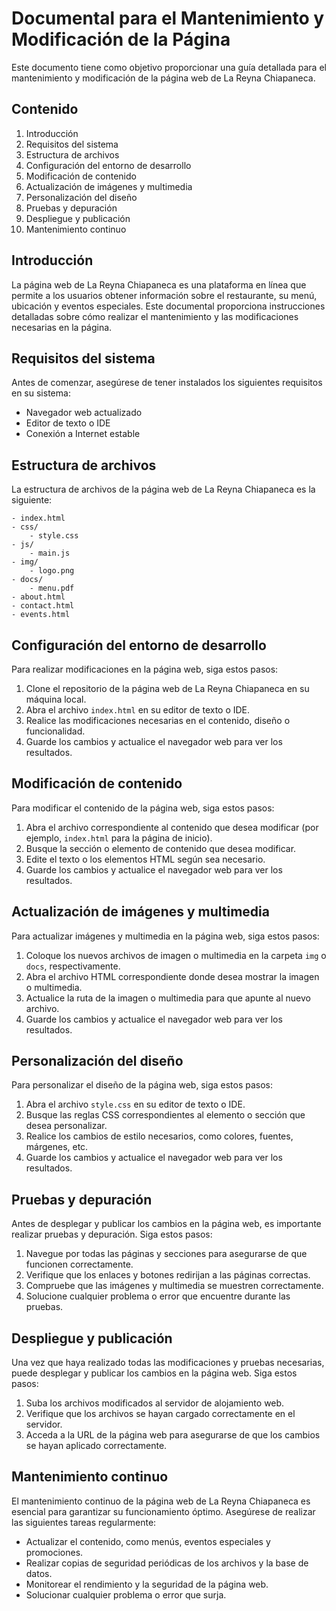# Documental para el Mantenimiento y Modificación de la Página

Este documento tiene como objetivo proporcionar una guía detallada para el mantenimiento y modificación de la página web de La Reyna Chiapaneca.

## Contenido

1. Introducción
2. Requisitos del sistema
3. Estructura de archivos
4. Configuración del entorno de desarrollo
5. Modificación de contenido
6. Actualización de imágenes y multimedia
7. Personalización del diseño
8. Pruebas y depuración
9. Despliegue y publicación
10. Mantenimiento continuo

## Introducción

La página web de La Reyna Chiapaneca es una plataforma en línea que permite a los usuarios obtener información sobre el restaurante, su menú, ubicación y eventos especiales. Este documental proporciona instrucciones detalladas sobre cómo realizar el mantenimiento y las modificaciones necesarias en la página.

## Requisitos del sistema

Antes de comenzar, asegúrese de tener instalados los siguientes requisitos en su sistema:

- Navegador web actualizado
- Editor de texto o IDE
- Conexión a Internet estable

## Estructura de archivos

La estructura de archivos de la página web de La Reyna Chiapaneca es la siguiente:

```
- index.html
- css/
    - style.css
- js/
    - main.js
- img/
    - logo.png
- docs/
    - menu.pdf
- about.html
- contact.html
- events.html
```

## Configuración del entorno de desarrollo

Para realizar modificaciones en la página web, siga estos pasos:

1. Clone el repositorio de la página web de La Reyna Chiapaneca en su máquina local.
2. Abra el archivo `index.html` en su editor de texto o IDE.
3. Realice las modificaciones necesarias en el contenido, diseño o funcionalidad.
4. Guarde los cambios y actualice el navegador web para ver los resultados.

## Modificación de contenido

Para modificar el contenido de la página web, siga estos pasos:

1. Abra el archivo correspondiente al contenido que desea modificar (por ejemplo, `index.html` para la página de inicio).
2. Busque la sección o elemento de contenido que desea modificar.
3. Edite el texto o los elementos HTML según sea necesario.
4. Guarde los cambios y actualice el navegador web para ver los resultados.

## Actualización de imágenes y multimedia

Para actualizar imágenes y multimedia en la página web, siga estos pasos:

1. Coloque los nuevos archivos de imagen o multimedia en la carpeta `img` o `docs`, respectivamente.
2. Abra el archivo HTML correspondiente donde desea mostrar la imagen o multimedia.
3. Actualice la ruta de la imagen o multimedia para que apunte al nuevo archivo.
4. Guarde los cambios y actualice el navegador web para ver los resultados.

## Personalización del diseño

Para personalizar el diseño de la página web, siga estos pasos:

1. Abra el archivo `style.css` en su editor de texto o IDE.
2. Busque las reglas CSS correspondientes al elemento o sección que desea personalizar.
3. Realice los cambios de estilo necesarios, como colores, fuentes, márgenes, etc.
4. Guarde los cambios y actualice el navegador web para ver los resultados.

## Pruebas y depuración

Antes de desplegar y publicar los cambios en la página web, es importante realizar pruebas y depuración. Siga estos pasos:

1. Navegue por todas las páginas y secciones para asegurarse de que funcionen correctamente.
2. Verifique que los enlaces y botones redirijan a las páginas correctas.
3. Compruebe que las imágenes y multimedia se muestren correctamente.
4. Solucione cualquier problema o error que encuentre durante las pruebas.

## Despliegue y publicación

Una vez que haya realizado todas las modificaciones y pruebas necesarias, puede desplegar y publicar los cambios en la página web. Siga estos pasos:

1. Suba los archivos modificados al servidor de alojamiento web.
2. Verifique que los archivos se hayan cargado correctamente en el servidor.
3. Acceda a la URL de la página web para asegurarse de que los cambios se hayan aplicado correctamente.

## Mantenimiento continuo

El mantenimiento continuo de la página web de La Reyna Chiapaneca es esencial para garantizar su funcionamiento óptimo. Asegúrese de realizar las siguientes tareas regularmente:

- Actualizar el contenido, como menús, eventos especiales y promociones.
- Realizar copias de seguridad periódicas de los archivos y la base de datos.
- Monitorear el rendimiento y la seguridad de la página web.
- Solucionar cualquier problema o error que surja.
